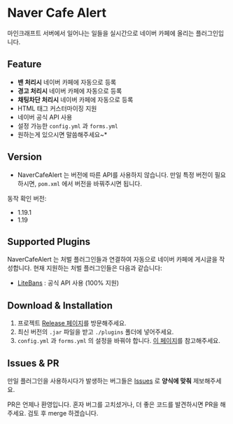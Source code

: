 # Naver Cafe Alert
마인크래프트 서버에서 일어나는 일들을 실시간으로 네이버 카페에 올리는 플러그인입니다.

## Feature
- **밴 처리시** 네이버 카페에 자동으로 등록
-  **경고 처리시** 네이버 카페에 자동으로 등록
- **채팅차단 처리시** 네이버 카페에 자동으로 등록
- HTML 태그 커스터마이징 지원
- 네이버 공식 API 사용
- 설정 가능한 `config.yml` 과 `forms.yml`
- 원하는게 있으시면 말씀해주세요~*

## Version
- NaverCafeAlert 는 버전에 따른 API를 사용하지 않습니다. 만일 특정 버전이 필요하시면, `pom.xml` 에서 버전을 바꿔주시면 됩니다.

동작 확인 버전:
- 1.19.1
- 1.19

## Supported Plugins
NaverCafeAlert 는 처벌 플러그인들과 연결하여 자동으로 네이버 카페에 게시글을 작성합니다. 현재 지원하는 처벌 플러그인들은 다음과 같습니다:

- [LiteBans](https://www.spigotmc.org/resources/litebans.3715/) : 공식 API 사용 (100% 지원)

## Download & Installation
1. 프로젝트 [Release 페이지](https://github.com/MinecraftTorch/NaverCafeAlert/releases/latest)를 방문해주세요.
2. 최신 버전의 `.jar` 파일을 받고 `./plugins` 폴더에 넣어주세요.
3. `config.yml` 과 `forms.yml` 의 설정을 바꿔야 합니다. [이 페이지](/Guide.md)를 참고해주세요.

## Issues & PR
만일 플러그인을 사용하시다가 발생하는 버그들은 [Issues](https://github.com/MinecraftTorch/NaverCafeAlert/issues) 로 **양식에 맞춰** 제보해주세요.

PR은 언제나 환영입니다. 혼자 버그를 고치셨거나, 더 좋은 코드를 발견하시면 PR을 해주세요. 검토 후 merge 하겠습니다.
